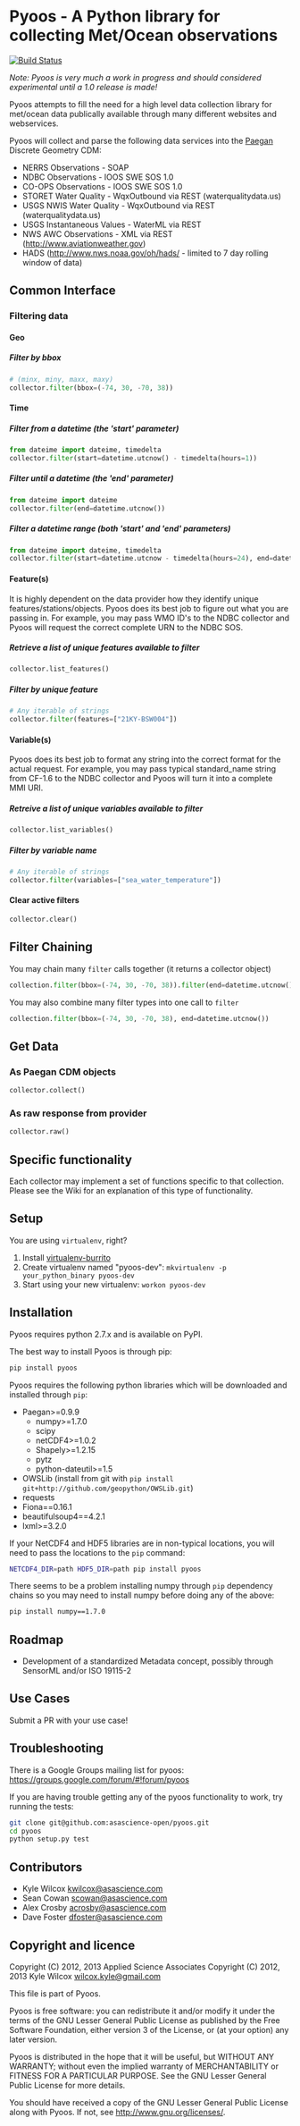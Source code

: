 # Pyoos - A Python library for collecting Met/Ocean observations

[![Build Status](https://travis-ci.org/ioos/pyoos.svg?branch=master)](https://travis-ci.org/ioos/pyoos)

*Note: Pyoos is very much a work in progress and should considered experimental until a 1.0 release is made!*

Pyoos attempts to fill the need for a high level data collection library for met/ocean data publically available through many different websites and webservices.

Pyoos will collect and parse the following data services into the [Paegan](https://github.com/asascience-open/paegan#paegan---the-python-cdm-for-metocean-data) Discrete Geometry CDM:

* NERRS Observations - SOAP
* NDBC Observations - IOOS SWE SOS 1.0
* CO-OPS Observations - IOOS SWE SOS 1.0
* STORET Water Quality - WqxOutbound via REST (waterqualitydata.us)
* USGS NWIS Water Quality - WqxOutbound via REST (waterqualitydata.us)
* USGS Instantaneous Values - WaterML via REST
* NWS AWC Observations - XML via REST (http://www.aviationweather.gov)
* HADS (http://www.nws.noaa.gov/oh/hads/ - limited to 7 day rolling window of data)

## Common Interface

### Filtering data

#### Geo
##### Filter by bbox
```python
# (minx, miny, maxx, maxy)
collector.filter(bbox=(-74, 30, -70, 38))
```
#### Time

##### Filter from a datetime (the 'start' parameter)
```python
from dateime import dateime, timedelta
collector.filter(start=datetime.utcnow() - timedelta(hours=1))
```
##### Filter until a datetime (the 'end' parameter)
```python
from dateime import dateime
collector.filter(end=datetime.utcnow())
```

##### Filter a datetime range (both 'start' and 'end' parameters)
```python
from dateime import dateime, timedelta
collector.filter(start=datetime.utcnow - timedelta(hours=24), end=datetime.utcnow())
```

#### Feature(s)
It is highly dependent on the data provider how they identify unique features/stations/objects.
Pyoos does its best job to figure out what you are passing in.  For example,
you may pass WMO ID's to the NDBC collector and Pyoos will request the correct complete URN to the NDBC SOS.

##### Retrieve a list of unique features available to filter
```python
collector.list_features()
```
##### Filter by unique feature
```python
# Any iterable of strings
collector.filter(features=["21KY-BSW004"])
```

#### Variable(s)
Pyoos does its best job to format any string into the correct format for the actual request.  For example,
you may pass typical standard_name string from CF-1.6 to the NDBC collector and Pyoos will turn it into a complete MMI URI.

##### Retreive a list of unique variables available to filter
```python
collector.list_variables()
```

##### Filter by variable name
```python
# Any iterable of strings
collector.filter(variables=["sea_water_temperature"])
```

#### Clear active filters
```python
collector.clear()
```

## Filter Chaining
You may chain many `filter` calls together (it returns a collector object)
```python
collection.filter(bbox=(-74, 30, -70, 38)).filter(end=datetime.utcnow())
```
You may also combine many filter types into one call to `filter`
```python
collection.filter(bbox=(-74, 30, -70, 38), end=datetime.utcnow())
```

## Get Data

### As Paegan CDM objects
```python
collector.collect()
```

### As raw response from provider
```python
collector.raw()
```


## Specific functionality

Each collector may implement a set of functions specific to that collection.  Please see the Wiki for an explanation of this type of functionality.


## Setup
You are using `virtualenv`, right?

1. Install [virtualenv-burrito](https://github.com/brainsik/virtualenv-burrito)
2. Create virtualenv named "pyoos-dev": `mkvirtualenv -p your_python_binary pyoos-dev`
3. Start using your new virtualenv: `workon pyoos-dev`


## Installation
Pyoos requires python 2.7.x and is available on PyPI.

The best way to install Pyoos is through pip:

```bash
pip install pyoos
```

Pyoos requires the following python libraries which will be downloaded and installed through `pip`:

* Paegan>=0.9.9
  * numpy>=1.7.0
  * scipy
  * netCDF4>=1.0.2
  * Shapely>=1.2.15
  * pytz
  * python-dateutil>=1.5
* OWSLib (install from git with `pip install git+http://github.com/geopython/OWSLib.git`)
* requests
* Fiona==0.16.1
* beautifulsoup4==4.2.1
* lxml>=3.2.0

If your NetCDF4 and HDF5 libraries are in non-typical locations, you will need to pass the locations to the `pip` command:
```bash
NETCDF4_DIR=path HDF5_DIR=path pip install pyoos
```

There seems to be a problem installing numpy through `pip` dependency chains so you may need to install numpy before doing any of the above:

```bash
pip install numpy==1.7.0
```

## Roadmap
* Development of a standardized Metadata concept, possibly through SensorML and/or ISO 19115-2


## Use Cases
Submit a PR with your use case!


## Troubleshooting
There is a Google Groups mailing list for pyoos: https://groups.google.com/forum/#!forum/pyoos

If you are having trouble getting any of the pyoos functionality to work, try running the tests:

```bash
git clone git@github.com:asascience-open/pyoos.git
cd pyoos
python setup.py test
```

## Contributors
* Kyle Wilcox <kwilcox@asascience.com>
* Sean Cowan <scowan@asascience.com>
* Alex Crosby <acrosby@asascience.com>
* Dave Foster <dfoster@asascience.com>


Copyright and licence
---------------------

Copyright (C) 2012, 2013  Applied Science Associates
Copyright (C) 2012, 2013  Kyle Wilcox <wilcox.kyle@gmail.com>

This file is part of Pyoos.

Pyoos is free software: you can redistribute it and/or modify it under
the terms of the GNU Lesser General Public License as published by the
Free Software Foundation, either version 3 of the License, or
(at your option) any later version.

Pyoos is distributed in the hope that it will be useful,
but WITHOUT ANY WARRANTY; without even the implied warranty of
MERCHANTABILITY or FITNESS FOR A PARTICULAR PURPOSE.  See the
GNU Lesser General Public License for more details.

You should have received a copy of the GNU Lesser General Public License
along with Pyoos.  If not, see <http://www.gnu.org/licenses/>.
